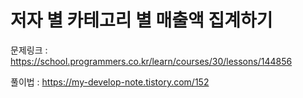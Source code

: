 # 저자 별 카테고리 별 매출액 집계하기

문제링크 : https://school.programmers.co.kr/learn/courses/30/lessons/144856

풀이법 : https://my-develop-note.tistory.com/152